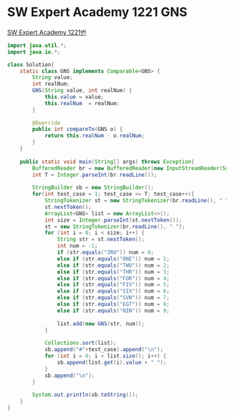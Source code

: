 # SW Expert Academy 1221 GNS
[SW Expert Academy 1221번](https://swexpertacademy.com/main/code/problem/problemDetail.do?problemLevel=3&contestProbId=AV14jJh6ACYCFAYD&categoryId=AV14jJh6ACYCFAYD&categoryType=CODE&problemTitle=&orderBy=INQUERY_COUNT&selectCodeLang=ALL&select-1=3&pageSize=10&pageIndex=3)
```java
import java.util.*;
import java.io.*;

class Solution{
	static class GNS implements Comparable<GNS> {
		String value;
		int realNum;
		GNS(String value, int realNum) {
			this.value = value;
			this.realNum  = realNum;
		}
		
		@Override
		public int compareTo(GNS o) {
			return this.realNum - o.realNum;
		}
	}
	
	public static void main(String[] args) throws Exception{
		BufferedReader br = new BufferedReader(new InputStreamReader(System.in));
		int T = Integer.parseInt(br.readLine());
		
		StringBuilder sb = new StringBuilder();
		for(int test_case = 1; test_case <= T; test_case++){
			StringTokenizer st = new StringTokenizer(br.readLine(), " ");
			st.nextToken();
			ArrayList<GNS> list = new ArrayList<>();
			int size = Integer.parseInt(st.nextToken());
			st = new StringTokenizer(br.readLine(), " ");
			for (int i = 0; i < size; i++) {
				String str = st.nextToken();
				int num = -1;
				if (str.equals("ZRO")) num = 0;
				else if (str.equals("ONE")) num = 1;
				else if (str.equals("TWO")) num = 2;
				else if (str.equals("THR")) num = 3;
				else if (str.equals("FOR")) num = 4;
				else if (str.equals("FIV")) num = 5;
				else if (str.equals("SIX")) num = 6;
				else if (str.equals("SVN")) num = 7;
				else if (str.equals("EGT")) num = 8;
				else if (str.equals("NIN")) num = 9;
	
				list.add(new GNS(str, num));
			}
			
			Collections.sort(list);
			sb.append("#"+test_case).append("\n");
			for (int i = 0; i < list.size(); i++) {
				sb.append(list.get(i).value + " ");
			}
			sb.append("\n");
		}
		
		System.out.println(sb.toString());
	}
}
```